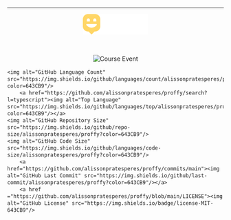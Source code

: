 ___
<p align="center">
    <img src="github/happy_logo.svg" width="30%"/>
</p>
    <br/>
<p align="center">
    <img alt="Course Event" src="https://img.shields.io/badge/next%20level-week%2003-%2315C3D6"/>



    
    <img alt="GitHub Language Count" src="https://img.shields.io/github/languages/count/alissonpratesperes/proffy?color=643CB9"/>
        <a href="https://github.com/alissonpratesperes/proffy/search?l=typescript"><img alt="Top Language" src="https://img.shields.io/github/languages/top/alissonpratesperes/proffy?color=643CB9"/></a>
    <img alt="GitHub Repository Size" src="https://img.shields.io/github/repo-size/alissonpratesperes/proffy?color=643CB9"/>
    <img alt="GitHub Code Size" src="https://img.shields.io/github/languages/code-size/alissonpratesperes/proffy?color=643CB9"/>
        <a href="https://github.com/alissonpratesperes/proffy/commits/main"><img alt="GitHub Last Commit" src="https://img.shields.io/github/last-commit/alissonpratesperes/proffy?color=643CB9"/></a>
        <a href ="https://github.com/alissonpratesperes/proffy/blob/main/LICENSE"><img alt="GitHub License" src="https://img.shields.io/badge/license-MIT-643CB9"/>
</p>